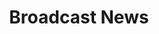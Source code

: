 ---
title: "Broadcast News"
year: 1987
rating: 3.5
stars: "★★★½"
rewatched: false
permalink: "broadcast-news"
watched_on: 2023-10-15
---